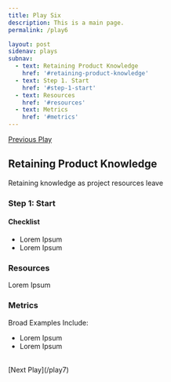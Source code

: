 ```yaml
---
title: Play Six
description: This is a main page.
permalink: /play6

layout: post
sidenav: plays
subnav: 
  - text: Retaining Product Knowledge
    href: '#retaining-product-knowledge'
  - text: Step 1. Start
    href: '#step-1-start'
  - text: Resources
    href: '#resources'
  - text: Metrics
    href: '#metrics'
---
```

[Previous Play](/play5)

## Retaining Product Knowledge
Retaining knowledge as project resources leave

### Step 1: Start
#### Checklist
- Lorem Ipsum
- Lorem Ipsum

### Resources
Lorem Ipsum

### Metrics
Broad Examples Include:
- Lorem Ipsum
- Lorem Ipsum

<br/>
[Next Play](/play7)